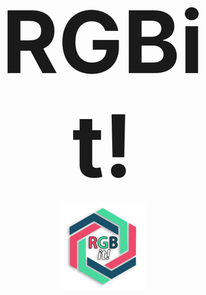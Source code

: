 <p align="center">
    <b style="font-size: 200px">RGBit!</b>
</p>
<p align="center">
  <img src="https://raw.githubusercontent.com/man0s/RGBit/master/logo.png">
</p>
